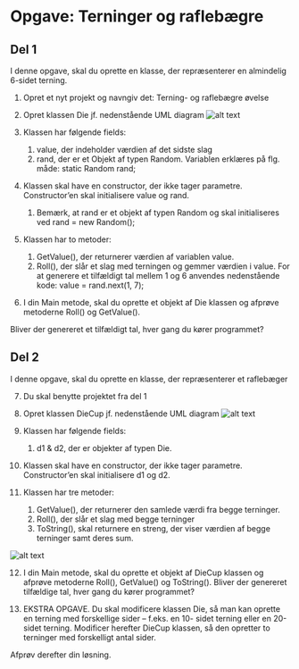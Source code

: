 # Opgave: Terninger og raflebægre

## Del 1
I denne opgave, skal du oprette en klasse, der repræsenterer en almindelig 6-sidet terning.

1. Opret et nyt projekt og navngiv det: Terning- og raflebægre øvelse

2. Opret klassen Die jf. nedenstående UML diagram ![alt text](image.png)

3. Klassen har følgende fields:
   1. value, der indeholder værdien af det sidste slag
   2. rand, der er et Objekt af typen Random. Variablen erklæres på flg. måde: static Random rand;

4. Klassen skal have en constructor, der ikke tager parametre. Constructor’en skal initialisere value og rand.
   1. Bemærk, at rand er et objekt af typen Random og skal initialiseres ved rand = new Random();

5. Klassen har to metoder:
   1. GetValue(), der returnerer værdien af variablen value. 
   2. Roll(), der slår et slag med terningen og gemmer værdien i value. For at generere et tilfældigt tal mellem 1 og 6 anvendes nedenstående kode:
value = rand.next(1, 7);

6. I din Main metode, skal du oprette et objekt af Die klassen og afprøve metoderne Roll() og GetValue().

Bliver der genereret et tilfældigt tal, hver gang du kører programmet?

## Del 2

I denne opgave, skal du oprette en klasse, der repræsenterer et raflebæger

7. Du skal benytte projektet fra del 1

8. Opret klassen DieCup jf. nedenstående UML diagram ![alt text](image-1.png)

9. Klassen har følgende fields:
   1.  d1 & d2, der er objekter af typen Die.

10. Klassen skal have en constructor, der ikke tager parametre. Constructor’en skal initialisere d1 og d2.

11. Klassen har tre metoder:
    1.  GetValue(), der returnerer den samlede værdi fra begge terninger.
    2.  Roll(), der slår et slag med begge terninger
    3.  ToString(), skal returnere en streng, der viser værdien af begge terninger samt deres sum.

![alt text](image-2.png)

12.  I din Main metode, skal du oprette et objekt af DieCup klassen og afprøve metoderne Roll(), GetValue() og ToString(). Bliver der genereret tilfældige tal, hver gang du kører programmet?

13.  EKSTRA OPGAVE. Du skal modificere klassen Die, så man kan oprette en terning med forskellige sider – f.eks. en 10- sidet terning eller en 20-sidet terning. Modificer herefter DieCup klassen, så den opretter to terninger med forskelligt antal sider.

Afprøv derefter din løsning.